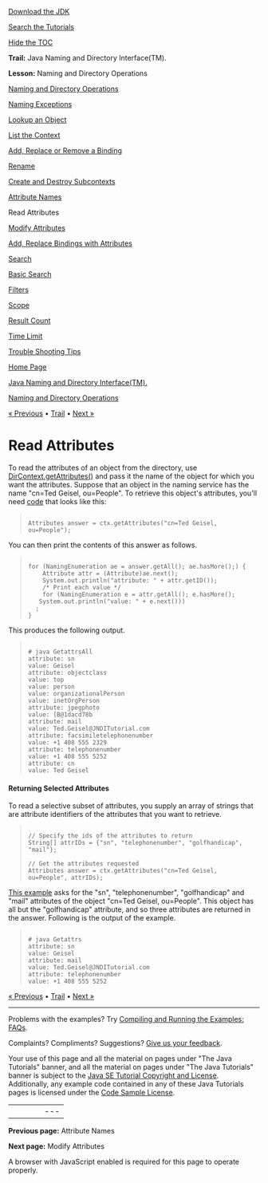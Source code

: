 [Download
the JDK](http://java.sun.com/javase/6/download.jsp)
  
[Search the
Tutorials](../../search.html)
  
[Hide the TOC](javascript:toggleLeft())

**Trail:** Java Naming and Directory Interface(TM).
  
**Lesson:** Naming and Directory Operations

[Naming and Directory Operations](index.html)

[Naming Exceptions](exception.html)

[Lookup an Object](lookup.html)

[List the Context](list.html)

[Add, Replace or Remove a Binding](bind.html)

[Rename](rename.html)

[Create and Destroy Subcontexts](create.html)

[Attribute Names](attrnames.html)

Read Attributes

[Modify Attributes](modattrs.html)

[Add, Replace Bindings with Attributes](bindattr.html)

[Search](search.html)

[Basic Search](basicsearch.html)

[Filters](filter.html)

[Scope](scope.html)

[Result Count](countlimit.html)

[Time Limit](timelimit.html)

[Trouble Shooting Tips](faq.html)

[Home Page](../../index.html)
>
[Java Naming and Directory Interface(TM).](../index.html)
>
[Naming and Directory Operations](index.html)

[« Previous](attrnames.html) • [Trail](../TOC.html) • [Next »](modattrs.html)

# Read Attributes

To read the attributes of an object from the directory, use
[DirContext.getAttributes()](http://download.oracle.com/javase/7/docs/api/javax/naming/directory/DirContext.html#getAttributes(javax.naming.Name)) and pass it the name of
the object for which you want the attributes.
Suppose that an object in the naming service has
the name "cn=Ted Geisel, ou=People".
To retrieve this object's attributes, you'll need
[code](examples/GetAllAttrs.java) that looks like this:
> ```
>
> Attributes answer = ctx.getAttributes("cn=Ted Geisel, ou=People");
>
> ```

You can then print the contents of this answer as follows.
> ```
>
> for (NamingEnumeration ae = answer.getAll(); ae.hasMore();) {
>     Attribute attr = (Attribute)ae.next();
>     System.out.println("attribute: " + attr.getID());
>     /* Print each value */
>     for (NamingEnumeration e = attr.getAll(); e.hasMore();
> 	 System.out.println("value: " + e.next()))
> 	;
> }
>
> ```

This produces the following output.
> ```
>
> # java GetattrsAll
> attribute: sn
> value: Geisel
> attribute: objectclass
> value: top
> value: person
> value: organizationalPerson
> value: inetOrgPerson
> attribute: jpegphoto
> value: [B@1dacd78b
> attribute: mail
> value: Ted.Geisel@JNDITutorial.com
> attribute: facsimiletelephonenumber
> value: +1 408 555 2329
> attribute: telephonenumber
> value: +1 408 555 5252
> attribute: cn
> value: Ted Geisel
>
> ```

#### Returning Selected Attributes

To read a selective subset of attributes, you supply an array
of strings that are attribute identifiers of the attributes
that you
want to retrieve.
> ```
>
> // Specify the ids of the attributes to return
> String[] attrIDs = {"sn", "telephonenumber", "golfhandicap", "mail"};
>
> // Get the attributes requested
> Attributes answer = ctx.getAttributes("cn=Ted Geisel, ou=People", attrIDs);
>
> ```

[This example](examples/GetAttrs.java)
asks for the "sn", "telephonenumber",
"golfhandicap" and "mail" attributes of the object
"cn=Ted Geisel, ou=People".
This object has all but the "golfhandicap" attribute,
and so three attributes are returned in the answer.
Following is the output of the example.
> ```
>
> # java Getattrs
> attribute: sn
> value: Geisel
> attribute: mail
> value: Ted.Geisel@JNDITutorial.com
> attribute: telephonenumber
> value: +1 408 555 5252
>
> ```

[« Previous](attrnames.html)
•
[Trail](../TOC.html)
•
[Next »](modattrs.html)

---

Problems with the examples? Try [Compiling and Running
the Examples: FAQs](../../information/run-examples.html).
  
Complaints? Compliments? Suggestions? [Give
us your feedback](http://download.oracle.com/javase/feedback.html).

Your use of this page and all the material on pages under "The Java Tutorials" banner,
and all the material on pages under "The Java Tutorials" banner is subject to the [Java SE Tutorial Copyright
and License](../../information/license.html).
Additionally, any example code contained in any of these Java
Tutorials pages is licensed under the
[Code
Sample License](http://developers.sun.com/license/berkeley_license.html).

|  |  |  |  |  |
| --- | --- | --- | --- | --- |
| |  |  | | --- | --- | | duke image | Oracle logo | | [About Oracle](http://www.oracle.com/us/corporate/index.html) | [Oracle Technology Network](http://www.oracle.com/technology/index.html) | [Terms of Service](https://www.samplecode.oracle.com/servlets/CompulsoryClickThrough?type=TermsOfService) | Copyright © 1995, 2011 Oracle and/or its affiliates. All rights reserved. |

**Previous page:** Attribute Names
  
**Next page:** Modify Attributes




A browser with JavaScript enabled is required for this page to operate properly.